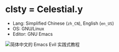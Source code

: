 # clsty = Celestial.y
- Lang: Simplified Chinese (`zh_CN`), English (`en_US`)
- OS: GNU/Linux
- Editor: GNU Emacs
<!--
**clsty/clsty** is a ✨ _special_ ✨ repository because its `README.md` (this file) appears on your GitHub profile.

Here are some ideas to get you started:

- 🔭 I’m currently working on ...
- 🌱 I’m currently learning ...
- 👯 I’m looking to collaborate on ...
- 🤔 I’m looking for help with ...
- 💬 Ask me about ...
- 📫 How to reach me: ...
- 😄 Pronouns: ...
- ⚡ Fun fact: ...

![clsty@GitHub](https://github-readme-stats.vercel.app/api?username=clsty&show_icons=true&theme=one_dark_pro)

-->

![简体中文的 Emacs Evil 实践式教程](https://github-readme-stats.vercel.app/api/pin?username=clsty&repo=evil-tutor-sc&theme=one_dark_pro)